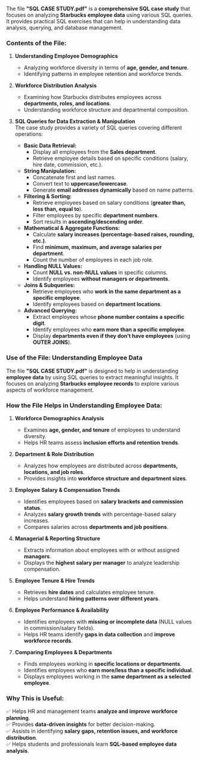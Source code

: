 The file **"SQL CASE STUDY.pdf"** is a **comprehensive SQL case study** that focuses on analyzing **Starbucks employee data** using various SQL queries. It provides practical SQL exercises that can help in understanding data analysis, querying, and database management.

### **Contents of the File:**
1. **Understanding Employee Demographics**  
   - Analyzing workforce diversity in terms of **age, gender, and tenure**.
   - Identifying patterns in employee retention and workforce trends.

2. **Workforce Distribution Analysis**  
   - Examining how Starbucks distributes employees across **departments, roles, and locations**.
   - Understanding workforce structure and departmental composition.

3. **SQL Queries for Data Extraction & Manipulation**  
   The case study provides a variety of SQL queries covering different operations:
   - **Basic Data Retrieval:**  
     - Display all employees from the **Sales department**.
     - Retrieve employee details based on specific conditions (salary, hire date, commission, etc.).
   - **String Manipulation:**  
     - Concatenate first and last names.  
     - Convert text to **uppercase/lowercase**.  
     - Generate **email addresses dynamically** based on name patterns.  
   - **Filtering & Sorting:**  
     - Retrieve employees based on salary conditions (**greater than, less than, equal to**).  
     - Filter employees by specific **department numbers**.  
     - Sort results in **ascending/descending order**.  
   - **Mathematical & Aggregate Functions:**  
     - Calculate **salary increases (percentage-based raises, rounding, etc.)**.  
     - Find **minimum, maximum, and average salaries per department**.  
     - Count the number of employees in each job role.  
   - **Handling NULL Values:**  
     - Count **NULL vs. non-NULL values** in specific columns.  
     - Identify employees **without managers or departments**.  
   - **Joins & Subqueries:**  
     - Retrieve employees who **work in the same department as a specific employee**.  
     - Identify employees based on **department locations**.  
   - **Advanced Querying:**  
     - Extract employees whose **phone number contains a specific digit**.  
     - Identify employees who **earn more than a specific employee**.  
     - Display **departments even if they don’t have employees** (using **OUTER JOINS**).  

### **Use of the File: Understanding Employee Data**  

The file **"SQL CASE STUDY.pdf"** is designed to help in understanding **employee data** by using SQL queries to extract meaningful insights. It focuses on analyzing **Starbucks employee records** to explore various aspects of workforce management.  

### **How the File Helps in Understanding Employee Data:**  

1. **Workforce Demographics Analysis**  
   - Examines **age, gender, and tenure** of employees to understand diversity.  
   - Helps HR teams assess **inclusion efforts and retention trends**.  

2. **Department & Role Distribution**  
   - Analyzes how employees are distributed across **departments, locations, and job roles**.  
   - Provides insights into **workforce structure and department sizes**.  

3. **Employee Salary & Compensation Trends**  
   - Identifies employees based on **salary brackets and commission status**.  
   - Analyzes **salary growth trends** with percentage-based salary increases.  
   - Compares salaries across **departments and job positions**.  

4. **Managerial & Reporting Structure**  
   - Extracts information about employees with or without assigned **managers**.  
   - Displays the **highest salary per manager** to analyze leadership compensation.  

5. **Employee Tenure & Hire Trends**  
   - Retrieves **hire dates** and calculates employee tenure.  
   - Helps understand **hiring patterns over different years**.  

6. **Employee Performance & Availability**  
   - Identifies employees with **missing or incomplete data** (NULL values in commission/salary fields).  
   - Helps HR teams identify **gaps in data collection** and **improve workforce records**.  

7. **Comparing Employees & Departments**  
   - Finds employees working in **specific locations or departments**.  
   - Identifies employees who **earn more/less than a specific individual**.  
   - Displays employees working in the **same department as a selected employee**.  

### **Why This is Useful:**  
✅ Helps HR and management teams **analyze and improve workforce planning**.  
✅ Provides **data-driven insights** for better decision-making.  
✅ Assists in identifying **salary gaps, retention issues, and workforce distribution**.  
✅ Helps students and professionals learn **SQL-based employee data analysis**.  
